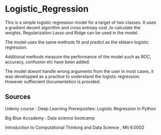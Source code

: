 # Logistic_Regression

This is a simple logistic regression model for a target of two classes. It uses a gradient decent algorithm and cross entropy cost ,to calculate the weights.
Regularization Lasso and Ridge can be used in the model.

The model uses the same methods fit and predict as the sklearn logistic regression.

Additional methods measure the performance of the model such as ROC, accuracy, confusion  etc have been added.


The model doesnt handle wrong arguments from the user in most cases, it was developped as a practice to understand the logistic regression.
However suffiecient documentetion is provided.


## Sources

Udemy course : Deep Learning Prerequisites: Logistic Regression in Python

Big Blue Accademy : Data science bootcamp

Introduction to Computational Thinking and Data Science , Mit 6.0002

